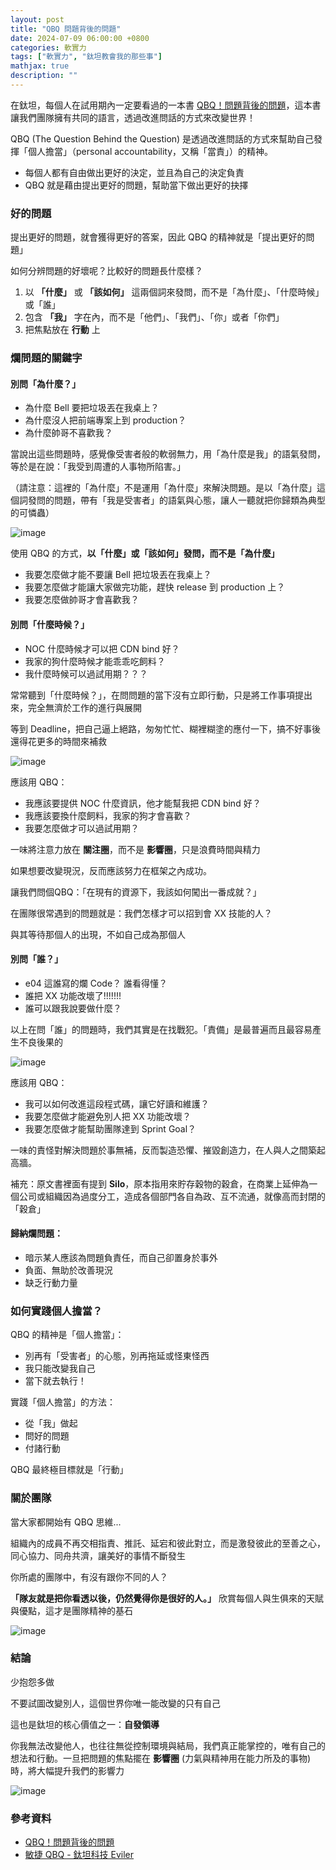 ```yaml
---
layout: post
title: "QBQ 問題背後的問題"
date: 2024-07-09 06:00:00 +0800
categories: 軟實力
tags: ["軟實力", "鈦坦教會我的那些事"]
mathjax: true
description: ""
---
```


在鈦坦，每個人在試用期內一定要看過的一本書 [QBQ！問題背後的問題](https://www.books.com.tw/products/0010776691)，這本書讓我們團隊擁有共同的語言，透過改進問話的方式來改變世界！

QBQ (The Question Behind the Question) 是透過改進問話的方式來幫助自己發揮「個人擔當」（personal accountability，又稱「當責」）的精神。

- 每個人都有自由做出更好的決定，並且為自己的決定負責
- QBQ 就是藉由提出更好的問題，幫助當下做出更好的抉擇

### 好的問題

提出更好的問題，就會獲得更好的答案，因此 QBQ 的精神就是「提出更好的問題」

如何分辨問題的好壞呢？比較好的問題長什麼樣？

1. 以 **「什麼」** 或 **「該如何」** 這兩個詞來發問，而不是「為什麼」、「什麼時候」或「誰」
2. 包含 **「我」** 字在內，而不是「他們」、「我們」、「你」或者「你們」
3. 把焦點放在 **行動** 上

### 爛問題的關鍵字

#### 別問「為什麼？」

- 為什麼 Bell 要把垃圾丟在我桌上？
- 為什麼沒人把前端專案上到 production？
- 為什麼帥哥不喜歡我？

當說出這些問題時，感覺像受害者般的軟弱無力，用「為什麼是我」的語氣發問，等於是在說：「我受到周遭的人事物所陷害。」

（請注意：這裡的「為什麼」不是運用「為什麼」來解決問題。是以「為什麼」這個詞發問的問題，帶有「我是受害者」的語氣與心態，讓人一聽就把你歸類為典型的可憐蟲）

![image](https://hackmd.io/_uploads/HJO3s8jv0.png)

使用 QBQ 的方式，**以「什麼」或「該如何」發問，而不是「為什麼」**

- 我要怎麼做才能不要讓 Bell 把垃圾丟在我桌上？
- 我要怎麼做才能讓大家做完功能，趕快 release 到 production 上？
- 我要怎麼做帥哥才會喜歡我？

#### 別問「什麼時候？」

- NOC 什麼時候才可以把 CDN bind 好？
- 我家的狗什麼時候才能乖乖吃飼料？
- 我什麼時候可以過試用期？？？

常常聽到「什麼時候？」，在問問題的當下沒有立即行動，只是將工作事項提出來，完全無濟於工作的進行與展開

等到 Deadline，把自己逼上絕路，匆匆忙忙、糊裡糊塗的應付一下，搞不好事後還得花更多的時間來補救

![image](https://hackmd.io/_uploads/rkc83Uiv0.png)

應該用 QBQ：

- 我應該要提供 NOC 什麼資訊，他才能幫我把 CDN bind 好？
- 我應該要換什麼飼料，我家的狗才會喜歡？
- 我要怎麼做才可以過試用期？

一味將注意力放在 **關注圈**，而不是 **影響圈**，只是浪費時間與精力

如果想要改變現況，反而應該努力在框架之內成功。

讓我們問個QBQ：「在現有的資源下，我該如何闖出一番成就？」

在團隊很常遇到的問題就是：我們怎樣才可以招到會 XX 技能的人？

與其等待那個人的出現，不如自己成為那個人

#### 別問「誰？」

- e04 這誰寫的爛 Code？ 誰看得懂？
- 誰把 XX 功能改壞了!!!!!!!
- 誰可以跟我說要做什麼？

以上在問「誰」的問題時，我們其實是在找戰犯。「責備」是最普遍而且最容易產生不良後果的

![image](https://hackmd.io/_uploads/S1VznLjDC.png)

應該用 QBQ：

- 我可以如何改進這段程式碼，讓它好讀和維護？
- 我要怎麼做才能避免別人把 XX 功能改壞？
- 我要怎麼做才能幫助團隊達到 Sprint Goal？

一味的責怪對解決問題於事無補，反而製造恐懼、摧毀創造力，在人與人之間築起高牆。

補充：原文書裡面有提到 **Silo**，原本指用來貯存穀物的穀倉，在商業上延伸為一個公司或組織因為過度分工，造成各個部門各自為政、互不流通，就像高而封閉的「穀倉」

#### 歸納爛問題：
- 暗示某人應該為問題負責任，而自己卻置身於事外
- 負面、無助於改善現況
- 缺乏行動力量

### 如何實踐個人擔當？

QBQ 的精神是「個人擔當」：
- 別再有「受害者」的心態，別再拖延或怪東怪西
- 我只能改變我自己
- 當下就去執行！

實踐「個人擔當」的方法：
- 從「我」做起
- 問好的問題
- 付諸行動

QBQ 最終極目標就是「行動」

### 關於團隊

當大家都開始有 QBQ 思維...

組織內的成員不再交相指責、推託、延宕和彼此對立，而是激發彼此的至善之心，同心協力、同舟共濟，讓美好的事情不斷發生


你所處的團隊中，有沒有跟你不同的人？

**「隊友就是把你看透以後，仍然覺得你是很好的人。」** 欣賞每個人與生俱來的天賦與優點，這才是團隊精神的基石

![image](https://hackmd.io/_uploads/H1jj28ovA.png)

### 結論

少抱怨多做

不要試圖改變別人，這個世界你唯一能改變的只有自己

這也是鈦坦的核心價值之一：**自發領導**

你我無法改變他人，也往往無從控制環境與結局，我們真正能掌控的，唯有自己的想法和行動。一旦把問題的焦點擺在 **影響圈** (力氣與精神用在能力所及的事物)時，將大幅提升我們的影響力

![image](https://hackmd.io/_uploads/Sk_jwLjvC.png)

### 參考資料

- [QBQ！問題背後的問題](https://www.books.com.tw/products/0010776691)
- [敏捷 QBQ - 鈦坦科技 Eviler](https://www.slideshare.net/slideshow/qbq-208630288/208630288)
